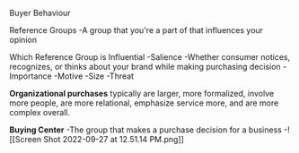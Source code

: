 Buyer Behaviour 

Reference Groups
	-A group that you're a part of that influences your opinion

Which Reference Group is Influential
	-Salience
		-Whether consumer notices, recognizes, or thinks about your brand while making purchasing decision
	-Importance
	-Motive
		-Size
		-Threat

**Organizational purchases** typically are larger, more formalized, involve more people, are more relational, emphasize service more, and are more complex overall.

**Buying Center**
	-The group that makes a purchase decision for a business
	-![[Screen Shot 2022-09-27 at 12.51.14 PM.png]]
